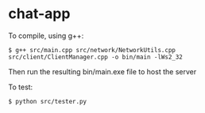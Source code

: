 # chat-app

To compile, using g++:

```$ g++ src/main.cpp src/network/NetworkUtils.cpp src/client/ClientManager.cpp -o bin/main -lWs2_32```

Then run the resulting bin/main.exe file to host the server

To test:

```$ python src/tester.py```
